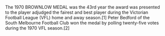 The 1970 BROWNLOW MEDAL was the 43rd year the award was presented to the player adjudged the fairest and best player during the Victorian Football League (VFL) home and away season.[1] Peter Bedford of the South Melbourne Football Club won the medal by polling twenty-five votes during the 1970 VFL season.[2]
